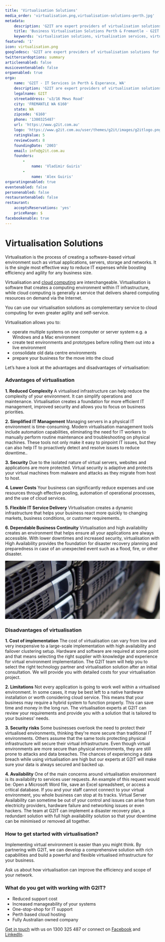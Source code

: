 ```yaml
---
title: 'Virtualisation Solutions'
media_order: 'virtualisation.png,virtualisation-solutions-perth.jpg'
metadata:
    description: 'G2IT are expert providers of virtualisation solutions for businesses in Perth, Fremantle and Esperance. Call 1300 325 487 for smart virtualisation solutions'
    title: 'Business Virtualisation Solutions Perth & Fremantle - G2IT '
    keywords: 'virtualisation solutions, virtualisation services, virtualisation solutions perth, virtualisation solutions fremantle, virtualisation solutions esperance'
featured: '1'
icon: virtualisation.png
googledesc: 'G2IT are expert providers of virtualisation solutions for businesses in Perth, Fremantle and Esperance. Call 1300 325 487 for smart virtualisation solutions'
twittercardoptions: summary
articleenabled: false
musiceventenabled: false
orgaenabled: true
orga:
    name: 'G2IT - IT Services in Perth & Esperance, WA'
    description: 'G2IT are expert providers of virtualisation solutions for businesses in Perth, Fremantle and Esperance. Call 1300 325 487 for smart virtualisation solutions'
    legalname: G2IT
    streetaddress: 'u3/16 Mews Road'
    city: 'FREMANTLE WA 6160'
    state: WA
    zipcode: '6160'
    phone: '1300325487'
    url: 'https://www.g2it.com.au'
    logo: 'https://www.g2it.com.au/user/themes/g2it/images/g2itlogo.png'
    ratingValue: 5
    reviewCount: 8
    foundingDate: '2003'
    email: info@g2it.com.au
    founders:
        -
            name: 'Vladimir Guiris'
        -
            name: 'Alex Guiris'
orgaratingenabled: true
eventenabled: false
personenabled: false
restaurantenabled: false
restaurant:
    acceptsReservations: 'yes'
    priceRange: $
facebookenable: true
---
```


# Virtualisation Solutions

Virtualisation is the process of creating a software-based virtual environment such as virtual applications, servers, storage and networks. It is the single most effective way to reduce IT expenses while boosting efficiency and agility for any business size.

Virtualisation and [cloud computing](https://www.g2it.com.au/our-services/cloud-services-fremantle) are interchangeable. Virtualisation is software that creates a computing environment within IT infrastructure, while cloud computing is generally a service that delivers shared computing resources on demand via the Internet. 

You can use our virtualisation solutions as complementary service to cloud computing for even greater agility and self-service.

Virtualisation allows you to:
* operate multiple systems on one computer or server system e.g. a Windows and a Mac environment
* create test environments and prototypes before rolling them out into a live environment
* consolidate old data centre environments
* prepare your business for the move into the cloud

Let’s have a look at the advantages and disadvantages of virtualisation: 

### **Advantages of virtualisation**

**1. Reduced Complexity**
A virtualised infrastructure can help reduce the complexity of your environment. It can simplify operations and maintenance. Virtualisation creates a foundation for more efficient IT management, improved security and allows you to focus on business priorities.

**2. Simplified IT Management**
Managing servers in a physical IT environment is time-consuming. Modern virtualisation management tools include automation capabilities, eliminating the need for IT workers to manually perform routine maintenance and troubleshooting on physical machines. These tools not only make it easy to pinpoint IT issues, but they can also help IT to proactively detect and resolve issues to reduce downtime..

**3. Security** 
Due to the isolated nature of virtual servers, websites and applications are more protected. Virtual security is adaptive and protects your virtual machines from malware and attacks as they migrate from host to host.

**4. Lower Costs**
Your business can significantly reduce expenses and use resources through effective pooling, automation of operational processes, and the use of cloud services.

**5. Flexible IT Service Delivery**
Virtualisation creates a dynamic infrastructure that helps your business react more quickly to changing markets, business conditions, or customer requirements..

**6. Dependable Business Continuity**
Virtualisation and high availability creates an environment that helps ensure all your applications are always accessible. With lower downtimes and increased security, virtualisation with High Availability provides the foundation for disaster recovery planning and preparedness in case of an unexpected event such as a flood, fire, or other disaster.

![](virtualisation-solutions-perth.jpg?resize=900,250)

### **Disadvantages of virtualisation** 

**1. Cost of implementation**
The cost of virtualisation can vary from low and very inexpensive to a large-scale implementation with high availability and failover clustering setup. Hardware and software are required at some point and that means selecting the right supplier with knowledge and experience for virtual environment implementation. The G2IT team will help you to select the right technology partner and virtualisation solution after an initial consultation. We will provide you with detailed costs for your virtualisation project.  

**2. Limitations**
Not every application is going to work well within a virtualised environment. In some cases, it may be best left to a native hardware installation or worth considering cloud service. This means that your business may require a hybrid system to function properly. This can save time and money in the long run. The virtualisation experts at G2IT can review your requirements and provide you with a solution that is tailored to your business’ needs.  

**3. Security risks** 
Some businesses overlook the need to protect their virtualised environments, thinking they're more secure than traditional IT environments. Others assume that the same tools protecting physical infrastructure will secure their virtual infrastructure. Even though virtual environments are more secure than physical environments, they are still prone to attacks and data breaches. The chances of experiencing a data breach while using virtualisation are high but our experts at G2IT will make sure your data is always secured and backed up.  

**4. Availability**
One of the main concerns around virtualisation environment is its availability to services user requests. An example of this request would be: Open a Microsoft Word file, save an Excel spreadsheet, or access a critical database. If you and your staff cannot connect to your virtual environment, you whole business can stop at its tracks. Virtual Server Availability can sometime be out of your control and issues can arise from electricity providers, hardware failure and networking issues or even hackers. The team at G2IT can implement a disaster recovery plan, a redundant solution with full high availability solution so that your downtime can be minimised or removed all together.

### **How to get started with virtualisation?**
Implementing virtual environment is easier than you might think. By partnering with G2IT, we can develop a comprehensive solution with rich capabilities and build a powerful and flexible virtualised infrastructure for your business. 

Ask us about how virtualisation can improve the efficiency and scope of your network.

### **What do you get with working with G2IT?**

* Reduced support cost
* Increased manageability of your systems
* One-stop-shop for IT support
* Perth based cloud hosting
* Fully Australian owned company

[Get in touch](https://www.g2it.com.au/contact-us) with us on 1300 325 487 or connect on [Facebook](https://www.facebook.com/pg/G2.IT.Here.For.You/?target=_blank) and [LinkedIn](https://www.linkedin.com/company/14527738/?target=_blank).






